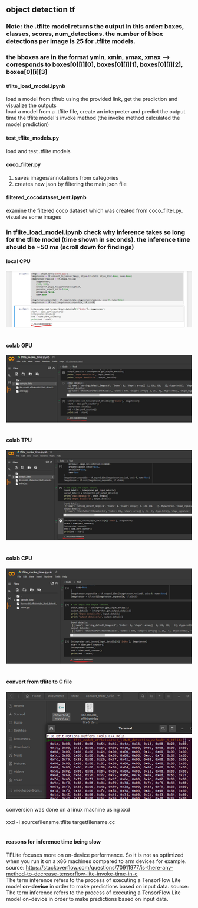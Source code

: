 ## object detection tf

### Note: the .tflite model returns the output in this order: boxes, classes, scores, num_detections. the number of bbox detections per image is 25 for .tflite models.
### the bboxes are in the format ymin, xmin, ymax, xmax --> corresponds to boxes[0][i][0], boxes[0][i][1], boxes[0][i][2], boxes[0][i][3]

#### tflite_load_model.ipynb
load a model from tfhub using the provided link, get the prediction and visualize the outputs <br>
load a model from a .tflite file, create an interpreter and predict the output <br>
time the tflite model's invoke method (the invoke method calculated the model prediction) <br>

#### test_tflite_models.py
load and test .tflite models <br>

#### coco_filter.py
1. saves images/annotations from categories <br>
2. creates new json by filtering the main json file <br>

#### filtered_cocodataset_test.ipynb
examine the filtered coco dataset which was created from coco_filter.py. visualize some images <br>

### in tflite_load_model.ipynb check why inference takes so long for the tflite model (time shown in seconds). the inference time should be ~50 ms (scroll down for findings)
#### local CPU
![1](screenshots/tlocalcpu.jpg)<br><br>

#### colab GPU
![2](screenshots/tcolangpu.jpg)<br><br>

#### colab TPU
![3](screenshots/colantpu.jpg)<br><br>

#### colab CPU
![4](screenshots/colabcpu.jpg)<br><br>

#### convert from tflite to C file 
![5](screenshots/tflite_convert_Cfile.png)<br><br>
conversion was done on a linux machine using xxd <br><br>
xxd -i sourcefilename.tflite targetfilename.cc<br><br>


#### reasons for inference time being slow
TFLite focuses more on on-device performance. So it is not as optimized when you run it on a x86 machines compared to arm devices for example. source: https://stackoverflow.com/questions/70911977/is-there-any-method-to-decrease-tensorflow-lite-invoke-time-in-c <br>
The term inference refers to the process of executing a TensorFlow Lite model **on-device** in order to make predictions based on input data. source: The term inference refers to the process of executing a TensorFlow Lite model on-device in order to make predictions based on input data.  

